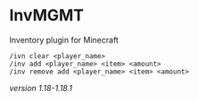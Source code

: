 # InvMGMT
Inventory plugin for Minecraft

```aidl
/ivn clear <player_name>
/inv add <player_name> <item> <amount>
/inv remove add <player_name> <item> <amount>
```
_version 1.18-1.18.1_